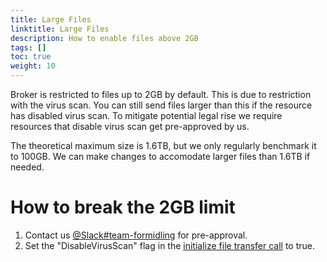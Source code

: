 ```yaml
---
title: Large Files 
linktitle: Large Files 
description: How to enable files above 2GB 
tags: []
toc: true
weight: 10
---
```


Broker is restricted to files up to 2GB by default. This is due to restriction with the virus scan. You can still send files larger than this if the resource has disabled virus scan. To mitigate potential legal rise we require resources that disable virus scan get pre-approved by us. 

The theoretical maximum size is 1.6TB, but we only regularly benchmark it to 100GB. We can make changes to accomodate larger files than 1.6TB if needed.

# How to break the 2GB limit

1. Contact us [@Slack#team-formidling](https://altinn.slack.com/archives/C06982E0UGH) for pre-approval.
2. Set the "DisableVirusScan" flag in the [initialize file transfer call](https://docs.altinn.studio/broker/getting-started/developer-guides/send-files/#operation-initialize-filetransfer) to true.
